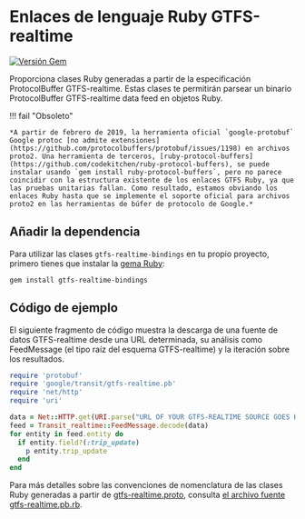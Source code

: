 # Enlaces de lenguaje Ruby GTFS-realtime

[![Versión Gem](https://badge.fury.io/rb/gtfs-realtime-bindings.svg)](https://badge.fury.io/rb/gtfs-realtime-bindings)

Proporciona clases Ruby generadas a partir de la especificación ProtocolBuffer GTFS-realtime. Estas clases te permitirán parsear un binario ProtocolBuffer GTFS-realtime data feed en objetos Ruby.

!!! fail "Obsoleto"

    *A partir de febrero de 2019, la herramienta oficial `google-protobuf` Google protoc [no admite extensiones](https://github.com/protocolbuffers/protobuf/issues/1198) en archivos proto2. Una herramienta de terceros, [ruby-protocol-buffers](https://github.com/codekitchen/ruby-protocol-buffers), se puede instalar usando `gem install ruby-protocol-buffers`, pero no parece coincidir con la estructura existente de los enlaces GTFS Ruby, ya que las pruebas unitarias fallan. Como resultado, estamos obviando los enlaces Ruby hasta que se implemente el soporte oficial para archivos proto2 en las herramientas de búfer de protocolo de Google.*

## Añadir la dependencia

Para utilizar las clases `gtfs-realtime-bindings` en tu propio proyecto, primero tienes que instalar la [gema Ruby](https://rubygems.org/gems/gtfs-realtime-bindings):

    gem install gtfs-realtime-bindings

## Código de ejemplo

El siguiente fragmento de código muestra la descarga de una fuente de datos GTFS-realtime desde una URL determinada, su análisis como FeedMessage (el tipo raíz del esquema GTFS-realtime) y la iteración sobre los resultados.

```ruby
require 'protobuf'
require 'google/transit/gtfs-realtime.pb'
require 'net/http'
require 'uri'

data = Net::HTTP.get(URI.parse("URL OF YOUR GTFS-REALTIME SOURCE GOES HERE"))
feed = Transit_realtime::FeedMessage.decode(data)
for entity in feed.entity do
  if entity.field?(:trip_update)
    p entity.trip_update
  end
end
```

Para más detalles sobre las convenciones de nomenclatura de las clases Ruby generadas a partir de [gtfs-realtime.proto](https://github.com/google/transit/blob/master/gtfs-realtime/proto/gtfs-realtime.proto), consulta [el archivo fuente gtfs-realtime.pb.rb](https://github.com/MobilityData/gtfs-realtime-bindings/blob/master/ruby/lib/google/transit/gtfs-realtime.pb.rb).
